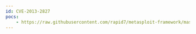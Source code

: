 ```yaml
---
id: CVE-2013-2827
pocs:
    - https://raw.githubusercontent.com/rapid7/metasploit-framework/master/modules/exploits/windows/browser/wellintech_kingscada_kxclientdownload.rb
---
```

